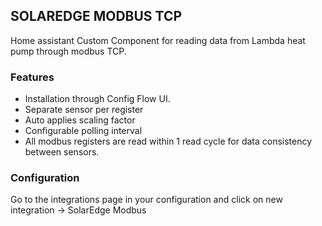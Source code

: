 ## SOLAREDGE MODBUS TCP

Home assistant Custom Component for reading data from Lambda heat pump through modbus TCP.

### Features

- Installation through Config Flow UI.
- Separate sensor per register
- Auto applies scaling factor
- Configurable polling interval
- All modbus registers are read within 1 read cycle for data consistency between sensors.

### Configuration
Go to the integrations page in your configuration and click on new integration -> SolarEdge Modbus
